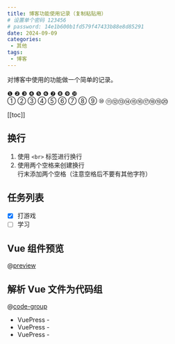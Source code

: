 ```yaml
---
title: 博客功能使用记录（复制粘贴用）
# 设置单个密码 123456
# password: 14e1b600b1fd579f47433b88e8d85291
date: 2024-09-09
categories:
 - 其他
tags:
 - 博客
---
```


对博客中使用的功能做一个简单的记录。

❶ ❷ ❸ ❹ ❺ ❻ ❼ ❽ ❾ ❿   
① ② ③ ④ ⑤ ⑥ ⑦ ⑧ ⑨ ⑩ ⑪⑫⑬⑭⑮⑯⑰⑱⑲⑳ 

[[toc]]

## 换行
1. 使用 `<br>` 标签进行换行
2. 使用两个空格来创建换行  
   行末添加两个空格（注意空格后不要有其他字符）

[//]: (这是一段被注释掉的文字)

## 任务列表
- [x] 打游戏
- [ ] 学习

## Vue 组件预览
@[preview](@/.vuepress/components/IconHome.vue)

## 解析 Vue 文件为代码组
@[code-group](@/.vuepress/components/IconHome.vue)

- VuePress - <Badge type="tip" text="v2" vertical="top" />
- VuePress - <Badge type="warning" text="v2" vertical="middle" />
- VuePress - <Badge type="danger" text="v2" vertical="bottom" />
